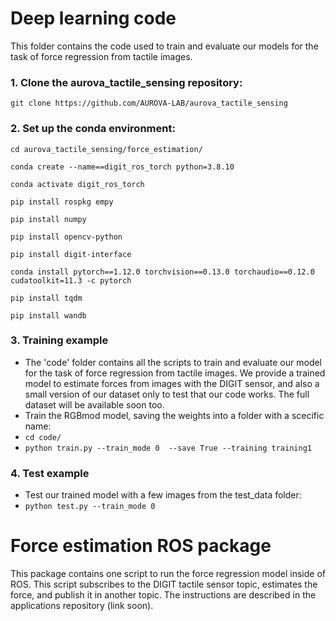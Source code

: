 # Deep learning code
This folder contains the code used to train and evaluate our models for the task of force regression from tactile images. 

### 1. Clone the aurova_tactile_sensing repository:
`git clone https://github.com/AUROVA-LAB/aurova_tactile_sensing `

### 2. Set up the conda environment:
`cd aurova_tactile_sensing/force_estimation/`

`conda create --name==digit_ros_torch python=3.8.10`

`conda activate digit_ros_torch`

`pip install rospkg empy`

`pip install numpy`

`pip install opencv-python`

`pip install digit-interface`

`conda install pytorch==1.12.0 torchvision==0.13.0 torchaudio==0.12.0 cudatoolkit=11.3 -c pytorch`

`pip install tqdm`

`pip install wandb`

### 3. Training example
- The 'code' folder contains all the scripts to train and evaluate our model for the task of force regression from tactile images. We provide a trained model to estimate forces from images with the DIGIT sensor, and also a small version of our dataset only to test that our code works. The full dataset will be available soon too.
- Train the RGBmod model, saving the weights into a folder with a scecific name:
- `cd code/`
- `python train.py --train_mode 0  --save True --training training1`

### 4. Test example
- Test our trained model with a few images from the test_data folder:
- `python test.py --train_mode 0`

# Force estimation ROS package
This package contains one script to run the force regression model inside of ROS. This script subscribes to the DIGIT tactile sensor topic, estimates the force, and publish it in another topic. The instructions are described in the applications repository (link soon).

